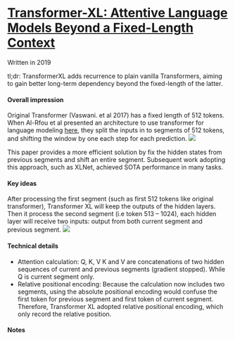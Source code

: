 # [Transformer-XL: Attentive Language Models Beyond a Fixed-Length Context]( https://arxiv.org/abs/1901.02860)

Written in 2019

tl;dr: TransformerXL adds recurrence to plain vanilla Transformers, aiming to gain better long-term dependency beyond the fixed-length of the latter. 

#### Overall impression
Original Transformer (Vaswani. et al 2017) has a fixed length of 512 tokens. When Al-Rfou et al presented an architecture to use transformer for language modeling [here](https://arxiv.org/abs/1808.04444), they split the inputs in to segments of 512 tokens, and shifting the window by one each step for each prediction.
![](https://miro.medium.com/max/3200/0*xKYSYsJkLjAZAoSr)


This paper provides a more efficient solution by fix the hidden states from previous segments and shift an entire segment. Subsequent work adopting this approach, such as XLNet, achieved SOTA performance in many tasks. 

#### Key ideas
After processing the first segment (such as first 512 tokens like original transformer), Transformer XL will keep the outputs of the hidden layers. Then it process the second segment (i.e token 513 – 1024), each hidden layer will receive two inputs: output from both current segment and previous segment. 
![]( https://miro.medium.com/max/3200/0*u-S6KtrNpYFtOl0k)

#### Technical details
- Attention calculation: Q, K, V
K and V are concatenations of two hidden sequences of current and previous segments (gradient stopped). While Q is current segment only. 
- Relative positional encoding: 
Because the calculation now includes two segments, using the absolute positional encoding would confuse the first token for previous segment and first token of current segment. Therefore, Transformer XL adopted relative positional encoding, which only record the relative position.

#### Notes

